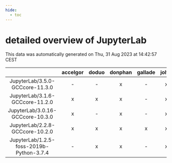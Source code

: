 ```yaml
---
hide:
  - toc
---
```


detailed overview of JupyterLab
===============================


This data was automatically generated on Thu, 31 Aug 2023 at 14:42:57 CEST  

| |accelgor|doduo|donphan|gallade|joltik|skitty|swalot|victini|
| :---: | :---: | :---: | :---: | :---: | :---: | :---: | :---: | :---: |
|JupyterLab/3.5.0-GCCcore-11.3.0|-|-|x|-|x|-|-|-|
|JupyterLab/3.1.6-GCCcore-11.2.0|x|x|x|-|x|x|x|x|
|JupyterLab/3.0.16-GCCcore-10.3.0|x|-|x|-|x|-|-|-|
|JupyterLab/2.2.8-GCCcore-10.2.0|x|x|x|x|x|x|x|x|
|JupyterLab/1.2.5-foss-2019b-Python-3.7.4|-|x|x|-|x|x|x|x|
